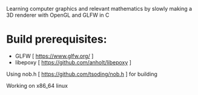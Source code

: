Learning computer graphics and relevant mathematics
by slowly making a 3D renderer with OpenGL and GLFW in C

# Build prerequisites:
- GLFW [ https://www.glfw.org/ ]
- libepoxy [ https://github.com/anholt/libepoxy ]

Using nob.h [ https://github.com/tsoding/nob.h ] for building

Working on x86\_64 linux

